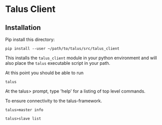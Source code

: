 # Talus Client

## Installation

Pip install this directory:

	pip install --user ~/path/to/talus/src/talus_client

This installs the `talus_client` module in your python environment and
will also place the `talus` executable script in your path.

At this point you should be able to run

	talus

At the talus> prompt, type 'help' for a listing of top level commands.

To ensure connectivity to the talus-framework.
```
talus>master info

talus>slave list
```

